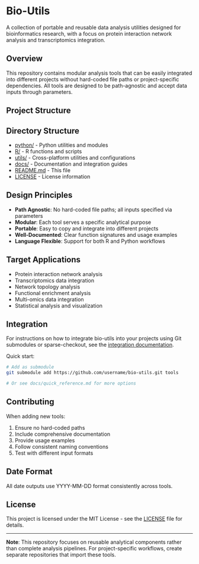 # Bio-Utils

A collection of portable and reusable data analysis utilities designed for bioinformatics research, with a focus on protein interaction network analysis and transcriptomics integration.

## Overview

This repository contains modular analysis tools that can be easily integrated into different projects without hard-coded file paths or project-specific dependencies. All tools are designed to be path-agnostic and accept data inputs through parameters.

## Project Structure

## Directory Structure

- [python/](python) - Python utilities and modules
- [R/](R) - R functions and scripts
- [utils/](utils) - Cross-platform utilities and configurations
- [docs/](docs) - Documentation and integration guides
- [README.md](README.md) - This file
- [LICENSE](LICENSE) - License information

## Design Principles

- **Path Agnostic**: No hard-coded file paths; all inputs specified via parameters
- **Modular**: Each tool serves a specific analytical purpose
- **Portable**: Easy to copy and integrate into different projects
- **Well-Documented**: Clear function signatures and usage examples
- **Language Flexible**: Support for both R and Python workflows

## Target Applications

- Protein interaction network analysis
- Transcriptomics data integration
- Network topology analysis
- Functional enrichment analysis
- Multi-omics data integration
- Statistical analysis and visualization

## Integration

For instructions on how to integrate bio-utils into your projects using Git submodules or sparse-checkout, see the [integration documentation](docs/integration_guide.md).

Quick start:
```bash
# Add as submodule
git submodule add https://github.com/username/bio-utils.git tools

# Or see docs/quick_reference.md for more options
```

## Contributing

When adding new tools:
1. Ensure no hard-coded paths
2. Include comprehensive documentation
3. Provide usage examples
4. Follow consistent naming conventions
5. Test with different input formats

## Date Format

All date outputs use YYYY-MM-DD format consistently across tools.

## License

This project is licensed under the MIT License - see the [LICENSE](LICENSE) file for details.

---

**Note**: This repository focuses on reusable analytical components rather than complete analysis pipelines. For project-specific workflows, create separate repositories that import these tools.
